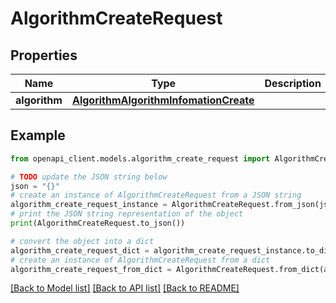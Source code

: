 # AlgorithmCreateRequest


## Properties

Name | Type | Description | Notes
------------ | ------------- | ------------- | -------------
**algorithm** | [**AlgorithmAlgorithmInfomationCreate**](AlgorithmAlgorithmInfomationCreate.md) |  | 

## Example

```python
from openapi_client.models.algorithm_create_request import AlgorithmCreateRequest

# TODO update the JSON string below
json = "{}"
# create an instance of AlgorithmCreateRequest from a JSON string
algorithm_create_request_instance = AlgorithmCreateRequest.from_json(json)
# print the JSON string representation of the object
print(AlgorithmCreateRequest.to_json())

# convert the object into a dict
algorithm_create_request_dict = algorithm_create_request_instance.to_dict()
# create an instance of AlgorithmCreateRequest from a dict
algorithm_create_request_from_dict = AlgorithmCreateRequest.from_dict(algorithm_create_request_dict)
```
[[Back to Model list]](../README.md#documentation-for-models) [[Back to API list]](../README.md#documentation-for-api-endpoints) [[Back to README]](../README.md)


